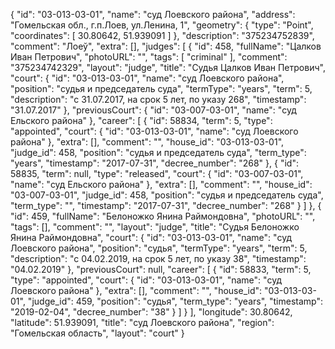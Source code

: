{
    "id": "03-013-03-01",
    "name": "суд Лоевского района",
    "address": "Гомельская обл., г.п.Лоев, ул.Ленина, 1",
    "geometry": {
        "type": "Point",
        "coordinates": [
            30.80642,
            51.939091
        ]
    },
    "description": "375234752839",
    "comment": "Лоеў",
    "extra": [],
    "judges": [
        {
            "id": 458,
            "fullName": "Цалков Иван Петрович",
            "photoURL": "",
            "tags": [
                "criminal"
            ],
            "comment": "375234742329",
            "layout": "judge",
            "title": "Судья Цалков Иван Петрович",
            "court": {
                "id": "03-013-03-01",
                "name": "суд Лоевского района",
                "position": "судья и председатель суда",
                "termType": "years",
                "term": 5,
                "description": "c 31.07.2017, на срок 5 лет, по указу 268",
                "timestamp": "31.07.2017"
            },
            "previousCourt": {
                "id": "03-007-03-01",
                "name": "суд Ельского района"
            },
            "career": [
                {
                    "id": 58834,
                    "term": 5,
                    "type": "appointed",
                    "court": {
                        "id": "03-013-03-01",
                        "name": "суд Лоевского района"
                    },
                    "extra": [],
                    "comment": "",
                    "house_id": "03-013-03-01",
                    "judge_id": 458,
                    "position": "судья и председатель суда",
                    "term_type": "years",
                    "timestamp": "2017-07-31",
                    "decree_number": "268"
                },
                {
                    "id": 58835,
                    "term": null,
                    "type": "released",
                    "court": {
                        "id": "03-007-03-01",
                        "name": "суд Ельского района"
                    },
                    "extra": [],
                    "comment": "",
                    "house_id": "03-007-03-01",
                    "judge_id": 458,
                    "position": "судья и председатель суда",
                    "term_type": "",
                    "timestamp": "2017-07-31",
                    "decree_number": "268"
                }
            ]
        },
        {
            "id": 459,
            "fullName": "Белоножко Янина Раймондовна",
            "photoURL": "",
            "tags": [],
            "comment": "",
            "layout": "judge",
            "title": "Судья Белоножко Янина Раймондовна",
            "court": {
                "id": "03-013-03-01",
                "name": "суд Лоевского района",
                "position": "судья",
                "termType": "years",
                "term": 5,
                "description": "c 04.02.2019, на срок 5 лет, по указу 38",
                "timestamp": "04.02.2019"
            },
            "previousCourt": null,
            "career": [
                {
                    "id": 58833,
                    "term": 5,
                    "type": "appointed",
                    "court": {
                        "id": "03-013-03-01",
                        "name": "суд Лоевского района"
                    },
                    "extra": [],
                    "comment": "",
                    "house_id": "03-013-03-01",
                    "judge_id": 459,
                    "position": "судья",
                    "term_type": "years",
                    "timestamp": "2019-02-04",
                    "decree_number": "38"
                }
            ]
        }
    ],
    "longitude": 30.80642,
    "latitude": 51.939091,
    "title": "суд Лоевского района",
    "region": "Гомельская область",
    "layout": "court"
}